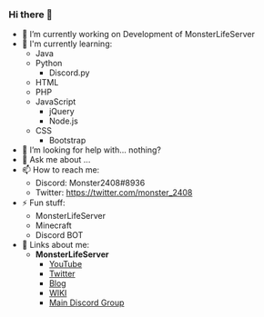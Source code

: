 ### Hi there 👋

- 🔭 I’m currently working on Development of MonsterLifeServer
- 🌱 I'm currently learning:
  - Java
  - Python
    - Discord.py
  - HTML
  - PHP
  - JavaScript
    - jQuery
    - Node.js
  - CSS
    - Bootstrap
- 🤔 I’m looking for help with... nothing?
- 💬 Ask me about ...
- 📫 How to reach me: 
  - Discord: Monster2408#8936
  - Twitter: https://twitter.com/monster_2408
- ⚡ Fun stuff:
  - MonsterLifeServer
  - Minecraft
  - Discord BOT
- 🔗 Links about me:
  - **__MonsterLifeServer__**
    - [YouTube](https://youtube.mlserver.xyz)
    - [Twitter](https://twitter.mlserver.xyz)
    - [Blog](https://www.mlserver.xyz/blog/)
    - [WIKI](https://wiki.mlserver.xyz/)
    - [Main Discord Group](https://discord.mlserver.xyz/)
